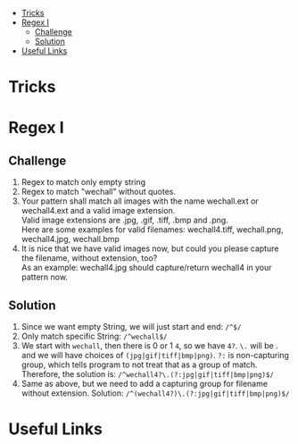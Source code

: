 - [Tricks](#tricks)
- [Regex I](#regex-i)
    - [Challenge](#challenge)
    - [Solution](#solution)
- [Useful Links](#useful-links)

# Tricks

# Regex I
## Challenge
1. Regex to match only empty string
2. Regex to match "wechall" without quotes.
3. Your pattern shall match all images with the name wechall.ext or wechall4.ext and a valid image extension.\
Valid image extensions are .jpg, .gif, .tiff, .bmp and .png.\
Here are some examples for valid filenames: wechall4.tiff, wechall.png, wechall4.jpg, wechall.bmp
4. It is nice that we have valid images now, but could you please capture the filename, without extension, too?\
As an example: wechall4.jpg should capture/return wechall4 in your pattern now.

## Solution
1. Since we want empty String, we will just start and end: `/^$/`
2. Only match specific String: `/^wechall$/`
3. We start with `wechall`, then there is 0 or 1 `4`, so we have `4?`. `\.` will be . and we will have choices of `(jpg|gif|tiff|bmp|png)`. `?:` is non-capturing group, which tells program to not treat that as a group of match. Therefore, the solution is: `/^wechall4?\.(?:jpg|gif|tiff|bmp|png)$/`
4. Same as above, but we need to add a capturing group for filename without extension. Solution: `/^(wechall4?)\.(?:jpg|gif|tiff|bmp|png)$/`

# Useful Links